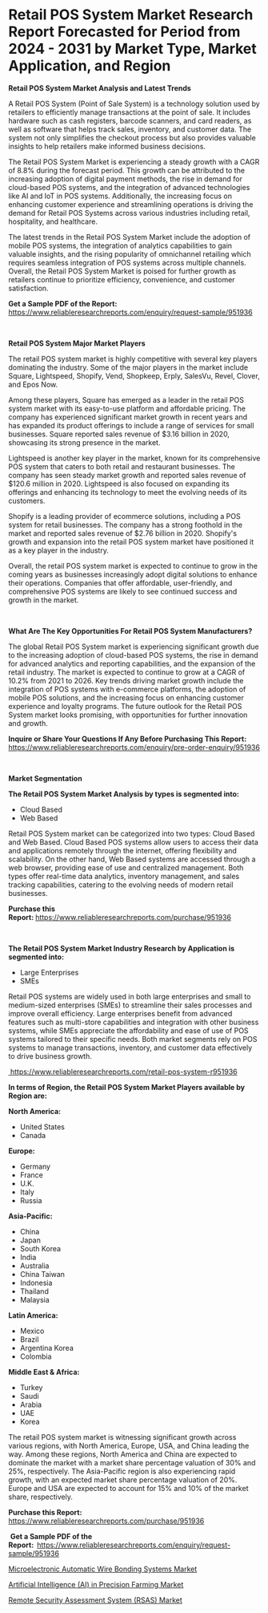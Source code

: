 <p><h1>Retail POS System Market Research Report Forecasted for Period from 2024 -  2031 by Market Type, Market Application, and Region</h1></p><p><strong>Retail POS System Market Analysis and Latest Trends</strong></p>
<p><p>A Retail POS System (Point of Sale System) is a technology solution used by retailers to efficiently manage transactions at the point of sale. It includes hardware such as cash registers, barcode scanners, and card readers, as well as software that helps track sales, inventory, and customer data. The system not only simplifies the checkout process but also provides valuable insights to help retailers make informed business decisions.</p><p>The Retail POS System Market is experiencing a steady growth with a CAGR of 8.8% during the forecast period. This growth can be attributed to the increasing adoption of digital payment methods, the rise in demand for cloud-based POS systems, and the integration of advanced technologies like AI and IoT in POS systems. Additionally, the increasing focus on enhancing customer experience and streamlining operations is driving the demand for Retail POS Systems across various industries including retail, hospitality, and healthcare.</p><p>The latest trends in the Retail POS System Market include the adoption of mobile POS systems, the integration of analytics capabilities to gain valuable insights, and the rising popularity of omnichannel retailing which requires seamless integration of POS systems across multiple channels. Overall, the Retail POS System Market is poised for further growth as retailers continue to prioritize efficiency, convenience, and customer satisfaction.</p></p>
<p><strong>Get a Sample PDF of the Report:&nbsp;</strong> <a href="https://www.reliableresearchreports.com/enquiry/request-sample/951936">https://www.reliableresearchreports.com/enquiry/request-sample/951936</a></p>
<p>&nbsp;</p>
<p><strong>Retail POS System Major Market Players</strong></p>
<p><p>The retail POS system market is highly competitive with several key players dominating the industry. Some of the major players in the market include Square, Lightspeed, Shopify, Vend, Shopkeep, Erply, SalesVu, Revel, Clover, and Epos Now. </p><p>Among these players, Square has emerged as a leader in the retail POS system market with its easy-to-use platform and affordable pricing. The company has experienced significant market growth in recent years and has expanded its product offerings to include a range of services for small businesses. Square reported sales revenue of $3.16 billion in 2020, showcasing its strong presence in the market.</p><p>Lightspeed is another key player in the market, known for its comprehensive POS system that caters to both retail and restaurant businesses. The company has seen steady market growth and reported sales revenue of $120.6 million in 2020. Lightspeed is also focused on expanding its offerings and enhancing its technology to meet the evolving needs of its customers.</p><p>Shopify is a leading provider of ecommerce solutions, including a POS system for retail businesses. The company has a strong foothold in the market and reported sales revenue of $2.76 billion in 2020. Shopify's growth and expansion into the retail POS system market have positioned it as a key player in the industry.</p><p>Overall, the retail POS system market is expected to continue to grow in the coming years as businesses increasingly adopt digital solutions to enhance their operations. Companies that offer affordable, user-friendly, and comprehensive POS systems are likely to see continued success and growth in the market.</p></p>
<p>&nbsp;</p>
<p><strong>What Are The Key Opportunities For Retail POS System Manufacturers?</strong></p>
<p><p>The global Retail POS System market is experiencing significant growth due to the increasing adoption of cloud-based POS systems, the rise in demand for advanced analytics and reporting capabilities, and the expansion of the retail industry. The market is expected to continue to grow at a CAGR of 10.2% from 2021 to 2026. Key trends driving market growth include the integration of POS systems with e-commerce platforms, the adoption of mobile POS solutions, and the increasing focus on enhancing customer experience and loyalty programs. The future outlook for the Retail POS System market looks promising, with opportunities for further innovation and growth.</p></p>
<p><strong>Inquire or Share Your Questions If Any Before Purchasing This Report:</strong> <a href="https://www.reliableresearchreports.com/enquiry/pre-order-enquiry/951936">https://www.reliableresearchreports.com/enquiry/pre-order-enquiry/951936</a></p>
<p>&nbsp;</p>
<p><strong>Market Segmentation</strong></p>
<p><strong>The Retail POS System Market Analysis by types is segmented into:</strong></p>
<p><ul><li>Cloud Based</li><li>Web Based</li></ul></p>
<p><p>Retail POS System market can be categorized into two types: Cloud Based and Web Based. Cloud Based POS systems allow users to access their data and applications remotely through the internet, offering flexibility and scalability. On the other hand, Web Based systems are accessed through a web browser, providing ease of use and centralized management. Both types offer real-time data analytics, inventory management, and sales tracking capabilities, catering to the evolving needs of modern retail businesses.</p></p>
<p><strong>Purchase this Report:&nbsp;</strong><a href="https://www.reliableresearchreports.com/purchase/951936">https://www.reliableresearchreports.com/purchase/951936</a></p>
<p>&nbsp;</p>
<p><strong>The Retail POS System Market Industry Research by Application is segmented into:</strong></p>
<p><ul><li>Large Enterprises</li><li>SMEs</li></ul></p>
<p><p>Retail POS systems are widely used in both large enterprises and small to medium-sized enterprises (SMEs) to streamline their sales processes and improve overall efficiency. Large enterprises benefit from advanced features such as multi-store capabilities and integration with other business systems, while SMEs appreciate the affordability and ease of use of POS systems tailored to their specific needs. Both market segments rely on POS systems to manage transactions, inventory, and customer data effectively to drive business growth.</p></p>
<p><a href="https://www.reliableresearchreports.com/retail-pos-system-r951936">&nbsp;https://www.reliableresearchreports.com/retail-pos-system-r951936</a></p>
<p><strong>In terms of Region, the Retail POS System Market Players available by Region are:</strong></p>
<p>
    <p> <strong> North America: </strong>
        <ul>
            <li>United States</li>
            <li>Canada</li>
        </ul>
        </p> 
    <p> <strong> Europe: </strong>
        <ul>
            <li>Germany</li>
            <li>France</li>
            <li>U.K.</li>
            <li>Italy</li>
            <li>Russia</li>
        </ul>
        </p> 
    <p> <strong> Asia-Pacific: </strong>
        <ul>
            <li>China</li>
            <li>Japan</li>
            <li>South Korea</li>
            <li>India</li>
            <li>Australia</li>
            <li>China Taiwan</li>
            <li>Indonesia</li>
            <li>Thailand</li>
            <li>Malaysia</li>
        </ul>
        </p> 
    <p> <strong> Latin America: </strong>
        <ul>
            <li>Mexico</li>
            <li>Brazil</li>
            <li>Argentina Korea</li>
            <li>Colombia</li>
        </ul>
        </p> 
    <p> <strong> Middle East & Africa: </strong>
        <ul>
            <li>Turkey</li>
            <li>Saudi</li>
            <li>Arabia</li>
            <li>UAE</li>
            <li>Korea</li>
        </ul>
    </p>
    </p>
<p><p>The retail POS system market is witnessing significant growth across various regions, with North America, Europe, USA, and China leading the way. Among these regions, North America and China are expected to dominate the market with a market share percentage valuation of 30% and 25%, respectively. The Asia-Pacific region is also experiencing rapid growth, with an expected market share percentage valuation of 20%. Europe and USA are expected to account for 15% and 10% of the market share, respectively.</p></p>
<p><strong>Purchase this Report: </strong><a href="https://www.reliableresearchreports.com/purchase/951936">https://www.reliableresearchreports.com/purchase/951936</a></p>
<p>&nbsp;<strong>Get a Sample PDF of the Report:&nbsp;&nbsp;</strong><a href="https://www.reliableresearchreports.com/enquiry/request-sample/951936">https://www.reliableresearchreports.com/enquiry/request-sample/951936</a></p>
<p><strong></strong></p>
<p><p><a href="https://www.linkedin.com/pulse/analyzing-microelectronic-automatic-wire-bonding-systems-market-r5ade">Microelectronic Automatic Wire Bonding Systems Market</a></p><p><a href="https://www.linkedin.com/pulse/artificial-intelligence-ai-precision-farming-market-research-report-f55lc">Artificial Intelligence (AI) in Precision Farming Market</a></p><p><a href="https://www.linkedin.com/pulse/analyzing-remote-security-assessment-system-rsas-market-global-fz3dc">Remote Security Assessment System (RSAS) Market</a></p></p>